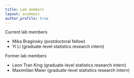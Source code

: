 ```yaml
---
title: Lab members
layout: academic
author_profile: true
---
```


Current lab members
* Mika Braginsky (postdoctoral fellow)
* Yi Li (graduate-level statistics research intern)

Former lab members
* Leon Tran King (graduate-level statistics research intern)
* Maximilian Maier (graduate-level statistics research intern)


